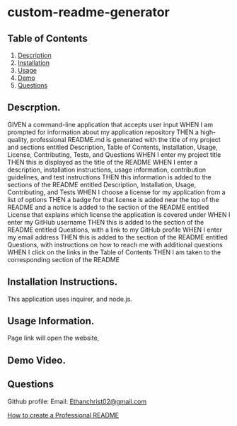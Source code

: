 # custom-readme-generator
## Table of Contents

1. [Description](https://github.com/EChrist01/custom-readme-generator?tab=readme-ov-file#descrption)
2. [Installation](https://github.com/EChrist01/custom-readme-generator/blob/main/README.md#installation-instructions)
3. [Usage](https://github.com/EChrist01/advanced-CSS-portfolio/blob/main/README.md#usage-information)
4. [Demo](https://github.com/EChrist01/advanced-CSS-portfolio/blob/main/README.md#link-to-deployed-site)
5. [Questions](https://github.com/EChrist01/advanced-CSS-portfolio/blob/main/README.md#questions)

## Descrption.

GIVEN a command-line application that accepts user input
WHEN I am prompted for information about my application repository
THEN a high-quality, professional README.md is generated with the title of my project and sections entitled Description, Table of Contents, Installation, Usage, License, Contributing, Tests, and Questions
WHEN I enter my project title
THEN this is displayed as the title of the README
WHEN I enter a description, installation instructions, usage information, contribution guidelines, and test instructions
THEN this information is added to the sections of the README entitled Description, Installation, Usage, Contributing, and Tests
WHEN I choose a license for my application from a list of options
THEN a badge for that license is added near the top of the README and a notice is added to the section of the README entitled License that explains which license the application is covered under
WHEN I enter my GitHub username
THEN this is added to the section of the README entitled Questions, with a link to my GitHub profile
WHEN I enter my email address
THEN this is added to the section of the README entitled Questions, with instructions on how to reach me with additional questions
WHEN I click on the links in the Table of Contents
THEN I am taken to the corresponding section of the README

## Installation Instructions.
This application uses inquirer, and node.js.

## Usage Information.
Page link will open the website, 

## Demo Video.

## Questions
Github profile: 
Email: Ethanchrist02@gmail.com


[How to create a Professional README](https://coding-boot-camp.github.io/full-stack/github/professional-readme-guide)
